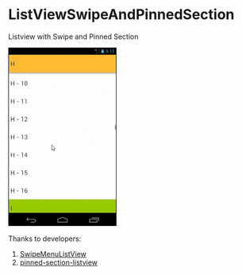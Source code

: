 # ListViewSwipeAndPinnedSection
Listview with Swipe and Pinned Section

![gif](https://github.com/dumfag/ListViewSwipeAndPinnedSection/blob/master/x_ezgif.com-gif-maker.gif)

Thanks to developers:
1. [SwipeMenuListView](https://github.com/baoyongzhang/SwipeMenuListView)
2. [pinned-section-listview](https://github.com/beworker/pinned-section-listview)
